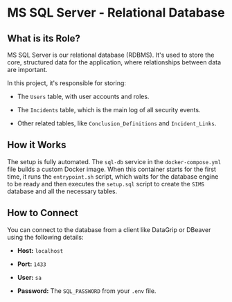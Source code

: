 
# MS SQL Server - Relational Database

## What is its Role?

MS SQL Server is our relational database (RDBMS). It's used to store the core, structured data for the application, where relationships between data are important.

In this project, it's responsible for storing:

-   The `Users` table, with user accounts and roles.
    
-   The `Incidents` table, which is the main log of all security events.
    
-   Other related tables, like `Conclusion_Definitions` and `Incident_Links`.
    

## How it Works

The setup is fully automated. The `sql-db` service in the `docker-compose.yml` file builds a custom Docker image. When this container starts for the first time, it runs the `entrypoint.sh` script, which waits for the database engine to be ready and then executes the `setup.sql` script to create the `SIMS` database and all the necessary tables.

## How to Connect

You can connect to the database from a client like DataGrip or DBeaver using the following details:

-   **Host:**  `localhost`
    
-   **Port:**  `1433`
    
-   **User:**  `sa`
    
-   **Password:** The `SQL_PASSWORD` from your `.env` file.
